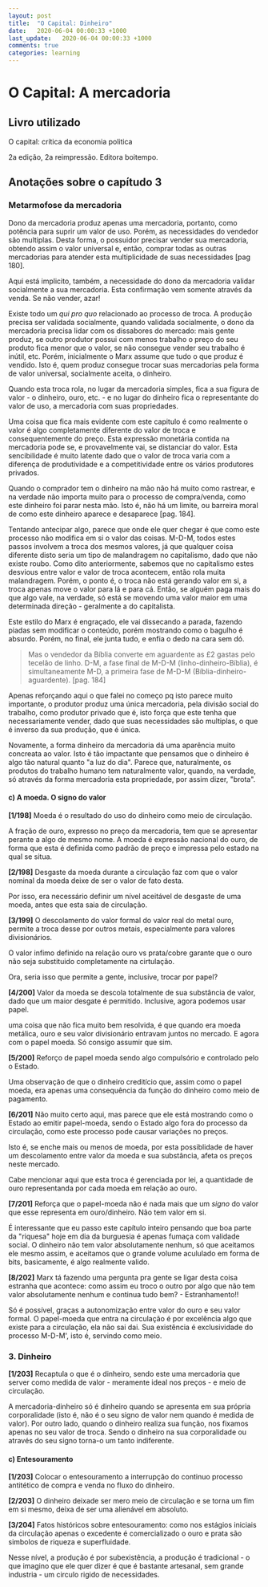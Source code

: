 ```yaml
---
layout: post
title:  "O Capital: Dinheiro"
date:   2020-06-04 00:00:33 +1000
last_update:   2020-06-04 00:00:33 +1000
comments: true
categories: learning
---
```


# O Capital: A mercadoria

## Livro utilizado

O capital: crítica da economia politica

2a edição, 2a reimpressão. Editora boitempo.

## Anotações sobre o capítudo 3

### Metarmofose da mercadoria

Dono da mercadoria produz apenas uma mercadoria, portanto, como potência para
suprir um valor de uso. Porém, as necessidades do vendedor são multiplas. Desta
forma, o possuidor precisar vender sua mercadoria, obtendo assim o valor
universal e, então, comprar todas as outras mercadorias para atender esta
multiplicidade de suas necessidades [pag 180].

Aqui está implicito, também, a necessidade do dono da mercadoria validar
socialmente a sua mercadoria. Esta confirmação vem somente através da venda. Se
não vender, azar!

Existe todo um *qui pro quo* relacionado ao processo de troca. A produção
precisa ser validada socialmente, quando validada socialmente, o dono da
mercadoria precisa lidar com os dissabores do mercado: mais gente produz, se
outro produtor possui com menos trabalho o preço do seu produto fica menor que o
valor, se não consegue vender seu trabalho é inútil, etc. Porém, inicialmente o
Marx assume que tudo o que produz é vendido. Isto é, quem produz consegue trocar
suas mercadorias pela forma de valor universal, socialmente aceita, o dinheiro.

Quando esta troca rola, no lugar da mercadoria simples, fica a sua figura de
valor - o dinheiro, ouro, etc. - e no lugar do dinheiro fica o representante do
valor de uso, a mercadoria com suas propriedades.

Uma coisa que fica mais evidente com este capitulo é como realmente o valor é
algo completamente diferente do valor de troca e consequentemente do preço. Esta
expressão monetária contida na mercadoria pode se, e provavelmente vai, se
distanciar do valor. Esta sencibilidade é muito latente dado que o valor de
troca varia com a diferença de produtividade e a competitividade entre os vários
produtores privados.

Quando o comprador tem o dinheiro na mão não há muito como rastrear, e na
verdade não importa muito para o processo de compra/venda, como este dinheiro
foi parar nesta mão. Isto é, não há um limite, ou barreira moral de como este
dinheiro aparece e desaparece [pag. 184].

Tentando antecipar algo, parece que onde ele quer chegar é que como este
processo não modifica em si o valor das coisas. M-D-M, todos estes passos
involvem a troca dos mesmos valores, já que qualquer coisa diferente disto seria
um tipo de malandragem no capitalismo, dado que não existe roubo. Como dito
anteriormente, sabemos que no capitalismo estes desvious entre valor e valor de
troca acontecem, então rola muita malandragem. Porém, o ponto é, o troca não
está gerando valor em si, a troca apenas move o valor para lá e para cá. Então,
se alguém paga mais do que algo vale, na verdade, só está se movendo uma valor
maior em uma determinada direção - geralmente a do capitalista.

Este estilo do Marx é engraçado, ele vai dissecando a parada, fazendo piadas sem
modificar o conteúdo, porém mostrando como o bagulho é absurdo. Porém, no final,
ele junta tudo, e enfia o dedo na cara sem dó.

> Mas o vendedor da Bíblia converte em aguardente as £2 gastas pelo tecelão de
> linho. D-M, a fase final de M-D-M (linho-dinheiro-Bíblia), é simultaneamente
> M-D, a primeira fase de M-D-M (Bíblia-dinheiro-aguardente). [pag. 184]

Apenas reforçando aqui o que falei no começo pq isto parece muito importante, o
produtor produz uma única mercadoria, pela divisão social do trabalho, como
produtor privado que é, isto força que este tenha que necessariamente vender,
dado que suas necessidades são multiplas, o que é inverso da sua produção, que é
única.

Novamente, a forma dinheiro da mercadoria dá uma aparência muito concreata ao
valor. Isto é tão impactante que pensamos que o dinheiro é algo tão natural
quanto "a luz do dia". Parece que, naturalmente, os produtos do trabalho humano
tem naturalmente valor, quando, na verdade, só através da forma mercadoria esta
propriedade, por assim dizer, "brota".

#### c) A moeda. O signo do valor

**[1/198]** Moeda é o resultado do uso do dinheiro como meio de circulação.

A fração de ouro, expresso no preço da mercadoria, tem que se apresentar perante
a algo de mesmo nome. A moeda é expressão nacional do ouro, de forma que esta é
definida como padrão de preço e impressa pelo estado na qual se situa.

**[2/198]** Desgaste da moeda durante a circulação faz com que o valor nominal da
moeda deixe de ser o valor de fato desta.

Por isso, era necessário definir um nível aceitável de desgaste de uma moeda,
antes que esta saia de circulação.

**[3/199]** O descolamento do valor formal do valor real do metal ouro, permite a
troca desse por outros metais, especialmente para valores divisionários.

O valor infimo definido na relação ouro vs prata/cobre garante que o ouro não
seja substituido completamente na cirtulação.

Ora, seria isso que permite a gente, inclusíve, trocar por papel?

**[4/200]** Valor da moeda se descola totalmente de sua substância de valor,
dado que um maior desgate é permitido. Inclusive, agora podemos usar papel.

uma coisa que não fica muito bem resolvida, é que quando era moeda metálica,
ouro e seu valor divisionário entravam juntos no mercado. E agora com o papel
moeda. Só consigo assumir que sim.

**[5/200]** Reforço de papel moeda sendo algo compulsório e controlado pelo o
Estado.

Uma observação de que o dinheiro creditício que, assim como o papel moeda, era
apenas uma consequência da função do dinheiro como meio de pagamento.

**[6/201]** Não muito certo aqui, mas parece que ele está mostrando como o
Estado ao emitir papel-moeda, sendo o Estado algo fora do processo da
circulação, como este processo pode causar variações no preços.

Isto é, se enche mais ou menos de moeda, por esta possiblidade de haver um
descolamento entre valor da moeda e sua substância, afeta os preços neste
mercado.

Cabe mencionar aqui que esta troca é gerenciada por lei, a quantidade
de ouro representanda por cada moeda em relação ao ouro.

**[7/201]** Reforça que o papel-moeda não é nada mais que um *signo* do valor
que esse representa em ouro/dinheiro. Não tem valor em si.

É interessante que eu passo este capítulo inteiro pensando que boa parte da
"riquesa" hoje em dia da burguesia é apenas fumaça com validade social. O
dinheiro não tem valor absolutamente nenhum, só que aceitamos ele mesmo assim, e
aceitamos que o grande volume acululado em forma de bits, basicamente, é algo
realmente valido.

**[8/202]** Marx tá fazendo uma pergunta pra gente se ligar desta coisa estranha
que acontece: como assim eu troco o outro por algo que não tem valor
absolutamente nenhum e continua tudo bem? - Estranhamento!!

Só é possível, graças a autonomização entre valor do ouro e seu valor formal. O
papel-moeda que entra na circulação é por excelência algo que existe para a
circulação, ela não sai dai. Sua existência é exclusividade do processo M-D-M',
isto é, servindo como meio.

### 3. Dinheiro

**[1/203]** Recaptula o que é o dinheiro, sendo este uma mercadoria que server como
medida de valor - meramente ideal nos preços - e meio de circulação.

A mercadoria-dinheiro só é dinheiro quando se apresenta em sua própria
corporalidade (isto é, não é o seu signo de valor nem quando é medida de valor).
Por outro lado, quando o dinheiro realiza sua função, nos fixamos apenas no seu
valor de troca. Sendo o dinheiro na sua corporalidade ou através do seu signo
torna-o um tanto indiferente.

#### c) Entesouramento

**[1/203]** Colocar o entesouramento a interrupção do continuo processo antitético
de compra e venda no fluxo do dinheiro.

**[2/203]** O dinheiro deixade ser mero meio de circulação e se torna um fim em
si mesmo, deixa de ser uma alienável em absoluto.

**[3/204]** Fatos históricos sobre entesouramento: como nos estágios iniciais da
circulação apenas o excedente é comercializado o ouro e prata são simbolos de
riqueza e superfluidade.

Nesse nível, a produção é por subexistência, a produção é tradicional - o que
imagino que ele quer dizer é que é bastante artesanal, sem grande industria - um
circulo rigido de necessidades.
